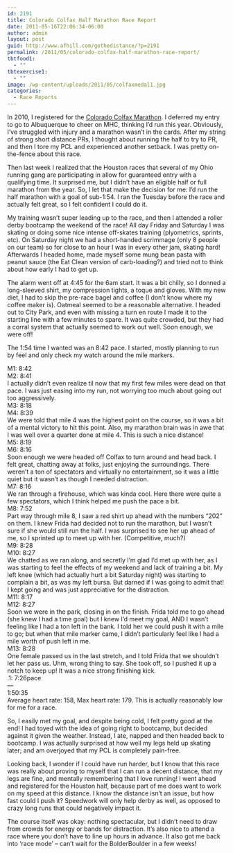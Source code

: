 ```yaml
---
id: 2191
title: Colorado Colfax Half Marathon Race Report
date: 2011-05-16T22:06:34-06:00
author: admin
layout: post
guid: http://www.afhill.com/gothedistance/?p=2191
permalink: /2011/05/colorado-colfax-half-marathon-race-report/
tbtfood1:
  - ""
tbtexercise1:
  - ""
image: /wp-content/uploads/2011/05/colfaxmedal1.jpg
categories:
  - Race Reports
---
```

In 2010, I registered for the [Colorado Colfax Marathon](http://www.coloradocolfaxmarathon.org/). I deferred my entry to go to Albuquerque to cheer on MHC, thinking I&#8217;d run this year. Obviously, I&#8217;ve struggled with injury and a marathon wasn&#8217;t in the cards. After my string of strong short distance PRs, I thought about running the half to try to PR, and then I tore my PCL and experienced another setback. I was pretty on-the-fence about this race. 

Then last week I realized that the Houston races that several of my Ohio running gang are participating in allow for guaranteed entry with a qualifying time. It surprised me, but I didn&#8217;t have an eligible half or full marathon from the year. So, I let that make the decision for me: I&#8217;d run the half marathon with a goal of sub-1:54. I ran the Tuesday before the race and actually felt great, so I felt confident I could do it.

My training wasn&#8217;t super leading up to the race, and then I attended a roller derby bootcamp the weekend of the race! All day Friday and Saturday I was skating or doing some nice intense off-skates training (plyometrics, sprints, etc). On Saturday night we had a short-handed scrimmage (only 8 people on our team) so for close to an hour I was in every other jam, skating hard! Afterwards I headed home, made myself some mung bean pasta with peanut sauce (the Eat Clean version of carb-loading?) and tried not to think about how early I had to get up. 

The alarm went off at 4:45 for the 6am start. It was a bit chilly, so I donned a long-sleeved shirt, my compression tights, a toque and gloves. With my new diet, I had to skip the pre-race bagel and coffee (I don&#8217;t know where my coffee maker is). Oatmeal seemed to be a reasonable alternative. I headed out to City Park, and even with missing a turn en route I made it to the starting line with a few minutes to spare. It was quite crowded, but they had a corral system that actually seemed to work out well. Soon enough, we were off!

The 1:54 time I wanted was an 8:42 pace. I started, mostly planning to run by feel and only check my watch around the mile markers. 

M1: 8:42  
M2: 8:41  
I actually didn&#8217;t even realize til now that my first few miles were dead on that pace. I was just easing into my run, not worrying too much about going out too aggressively.  
M3: 8:18  
M4: 8:39  
We were told that mile 4 was the highest point on the course, so it was a bit of a mental victory to hit this point. Also, my marathon brain was in awe that I was well over a quarter done at mile 4. This is such a nice distance!  
M5: 8:19  
M6: 8:16  
Soon enough we were headed off Colfax to turn around and head back. I felt great, chatting away at folks, just enjoying the surroundings. There weren&#8217;t a ton of spectators and virtually no entertainment, so it was a little quiet but it wasn&#8217;t as though I needed distraction.  
M7: 8:16  
We ran through a firehouse, which was kinda cool. Here there were quite a few spectators, which I think helped me push the pace a bit.  
M8: 7:52  
Part way through mile 8, I saw a red shirt up ahead with the numbers &#8220;202&#8221; on them. I knew Frida had decided not to run the marathon, but I wasn&#8217;t sure if she would still run the half. I was surprised to see her up ahead of me, so I sprinted up to meet up with her. (Competitive, much?)  
M9: 8:28  
M10: 8:27  
We chatted as we ran along, and secretly I&#8217;m glad I&#8217;d met up with her, as I was starting to feel the effects of my weekend and lack of training a bit. My left knee (which had actually hurt a bit Saturday night) was starting to complain a bit, as was my left bursa. But darned if I was going to admit that! I kept going and was just appreciative for the distraction.  
M11: 8:17  
M12: 8:27  
Soon we were in the park, closing in on the finish. Frida told me to go ahead (she knew I had a time goal) but I knew I&#8217;d meet my goal, AND I wasn&#8217;t feeling like I had a ton left in the bank. I told her we could push it with a mile to go; but when that mile marker came, I didn&#8217;t particularly feel like I had a mile worth of push left in me.  
M13: 8:28  
One female passed us in the last stretch, and I told Frida that we shouldn&#8217;t let her pass us. Uhm, wrong thing to say. She took off, so I pushed it up a notch to keep up! It was a nice strong finishing kick.  
.1: 7:26pace  
&#8212;  
1:50:35  
Average heart rate: 158, Max heart rate: 179. This is actually reasonably low for me for a race. 

So, I easily met my goal, and despite being cold, I felt pretty good at the end! I had toyed with the idea of going right to bootcamp, but decided against it given the weather. Instead, I ate, napped and then headed back to bootcamp. I was actually surprised at how well my legs held up skating later; and am overjoyed that my PCL is completely pain-free.

Looking back, I wonder if I could have run harder, but I know that this race was really about proving to myself that I can run a decent distance, that my legs are fine, and mentally remembering that I love running! I went ahead and registered for the Houston half, because part of me does want to work on my speed at this distance. I know the distance isn&#8217;t an issue, but how fast could I push it? Speedwork will only help derby as well, as opposed to crazy long runs that could negatively impact it. 

The course itself was okay: nothing spectacular, but I didn&#8217;t need to draw from crowds for energy or bands for distraction. It&#8217;s also nice to attend a race where you don&#8217;t have to line up hours in advance. It also got me back into &#8216;race mode&#8217; &#8211; can&#8217;t wait for the BolderBoulder in a few weeks!